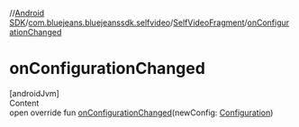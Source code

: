 //[Android SDK](../../../index.md)/[com.bluejeans.bluejeanssdk.selfvideo](../index.md)/[SelfVideoFragment](index.md)/[onConfigurationChanged](on-configuration-changed.md)



# onConfigurationChanged  
[androidJvm]  
Content  
open override fun [onConfigurationChanged](on-configuration-changed.md)(newConfig: [Configuration](https://developer.android.com/reference/kotlin/android/content/res/Configuration.html))  



